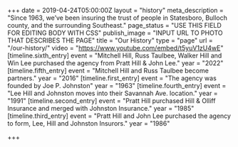 +++
date = 2019-04-24T05:00:00Z
layout = "history"
meta_description = "Since 1963, we’ve been insuring the trust of people in Statesboro, Bulloch county, and the surrounding Southeast."
page_status = "USE THIS FIELD FOR EDITING BODY WITH CSS"
publish_image = "INPUT URL TO PHOTO THAT DESCRIBES THE PAGE"
title = "Our History"
type = "page"
url = "/our-history/"
video = "https://www.youtube.com/embed/t5yuV1zU4wE"
[timeline.sixth_entry]
event = "Mitchell Hill, Russ Taulbee, Walker Hill and Win Lee purchased the agency from Pratt Hill & John Lee."
year = "2022"
[timeline.fifth_entry]
event = "Mitchell Hill and Russ Taulbee become partners."
year = "2016"
[timeline.first_entry]
event = "The agency was founded by Joe P. Johnston"
year = "1963"
[timeline.fourth_entry]
event = "Lee Hill and Johnston moves into their Savannah Ave. location."
year = "1991"
[timeline.second_entry]
event = "Pratt Hill purchased Hill & Olliff Insurance and merged with Johnston Insurance."
year = "1985"
[timeline.third_entry]
event = "Pratt Hill and John Lee purchased the agency to form, Lee, Hill and Johnston Insurors."
year = "1986"

+++

